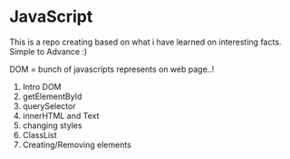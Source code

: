 # JavaScript
This is a repo creating based on what i have learned on interesting facts. Simple to Advance :) 


DOM = bunch of javascripts represents on web page..!

<ol>
<li>Intro DOM</li>
<li>getElementById</li>
<li>querySelector</li>
<li>innerHTML and Text</li>
<li>changing styles</li>
<li>ClassList</li>
<li>Creating/Removing elements</li>
</ol>